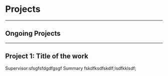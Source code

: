 # Projects 
----
## Ongoing Projects
----
**Project 1:** Title of the work
----
Supervisor:sfsgfsfdgdfgsgf
Summary fskdfksdfskdlf;lsdfkklsdf;

